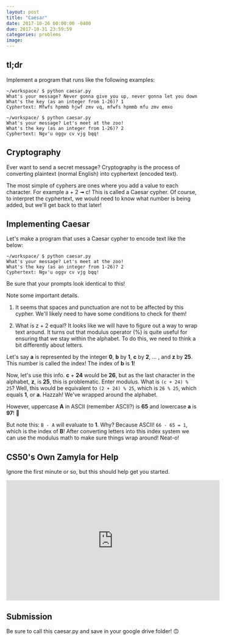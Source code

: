 ```yaml
---
layout: post
title: "Caesar"
date: 2017-10-26 00:00:00 -0400
due: 2017-10-31 23:59:59
categories: problems
image:
---
```


## tl;dr

Implement a program that runs like the following examples:

```
~/workspace/ $ python caesar.py
What's your message? Never gonna give you up, never gonna let you down
What's the key (as an integer from 1-26)? 1
Cyphertext: Mfwfs hpmmb hjwf zmv vq, mfwfs hpmmb mfu zmv emxo
```

```
~/workspace/ $ python caesar.py
What's your message? Let's meet at the zoo!
What's the key (as an integer from 1-26)? 2
Cyphertext: Ngv'u oggv cv vjg bqq!
```

## Cryptography

Ever want to send a secret message? Cryptography is the process of converting plaintext (normal English) into cyphertext (encoded text).

The most simple of cyphers are ones where you add a value to each character. For example a + 2 &#10143; c! This is called a Caesar cypher. Of course, to interpret the cyphertext, we would need to know what number is being added, but we'll get back to that later!

## Implementing Caesar

Let's make a program that uses a Caesar cypher to encode text like the below:

```
~/workspace/ $ python caesar.py
What's your message? Let's meet at the zoo!
What's the key (as an integer from 1-26)? 2
Cyphertext: Ngv'u oggv cv vjg bqq!
```

Be sure that your prompts look identical to this!

Note some important details.
1. It seems that spaces and punctuation are not to be affected by this cypher. We'll likely need to have some conditions to check for them!

2. What is z + 2 equal? It looks like we will have to figure out a way to wrap text around. It turns out that modulus operator (%) is quite useful for ensuring that we stay within the alphabet. To do this, we need to think a bit differently about letters.

Let's say **a** is represented by the integer **0**, **b** by **1**, **c** by **2**, ... , and **z** by **25**. This number is called the index! The index of **b** is **1**!

Now, let's use this info. **c** + **24** would be **26**, but as the last character in the alphabet, **z**, is **25**, this is problematic. Enter modulus. What is `(c + 24) % 25`? Well, this would be equivalent to `(2 + 24) % 25`, which is `26 % 25`, which equals **1**, or **a**. Hazzah! We've wrapped around the alphabet.

However, uppercase **A** in ASCII (remember ASCII?) is **65** and lowercase **a** is **97**! 😬

But note this: `B - A` will evaluate to **1**. Why? Because ASCII! `66 - 65 = 1`, which is the index of **B**! After converting letters into this index system we can use the modulus math to make sure things wrap around! Neat-o!

## CS50's Own Zamyla for Help

Ignore the first minute or so, but this should help get you started.

<iframe width="560" height="315" src="https://www.youtube.com/embed/5I7QqTTolHE?start=82" frameborder="0" gesture="media" allowfullscreen></iframe>

## Submission

Be sure to call this caesar.py and save in your google drive folder! 🙃
